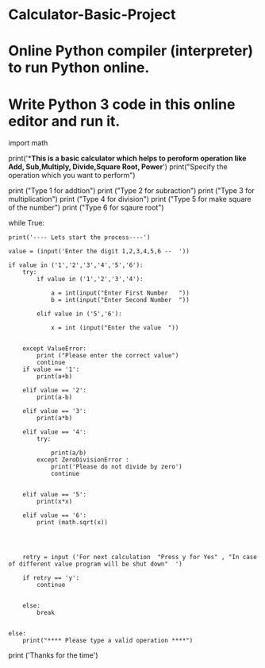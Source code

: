 # Calculator-Basic-Project

# Online Python compiler (interpreter) to run Python online.
# Write Python 3 code in this online editor and run it.

import math

print('*****This is a basic calculator which helps to peroform operation like Add, Sub,Multiply, Divide,Square Root, Power****')
print("Specify the operation which you want to perform")

print ("Type 1 for addtion")
print ("Type 2 for subraction")
print ("Type 3 for multiplication")
print ("Type 4 for division")
print ("Type 5 for make square of the number")
print ("Type 6 for sqaure root")


while True:

    print('---- Lets start the process----')

    value = (input('Enter the digit 1,2,3,4,5,6 --  '))

    if value in ('1','2','3','4','5','6'):
        try:
            if value in ('1','2','3','4'):

                a = int(input("Enter First Number   "))
                b = int(input("Enter Second Number  "))
            
            elif value in ('5','6'):

                x = int (input("Enter the value  "))
                    

        except ValueError:
            print ("Please enter the correct value")
            continue
        if value == '1':
            print(a+b)

        elif value == '2':
            print(a-b)

        elif value == '3':
            print(a*b)

        elif value == '4':
            try:

                print(a/b)
            except ZeroDivisionError :
                print('Please do not divide by zero')
                continue
        
   
        elif value == '5':
            print(x*x)

        elif value == '6':
            print (math.sqrt(x))


    
    
        retry = input ('For next calculation  "Press y for Yes" , "In case of different value program will be shut down"  ')

        if retry == 'y':
            continue
        

        else:
            break
            

    else:
        print("**** Please type a valid operation ****")


print ('Thanks for the time')
